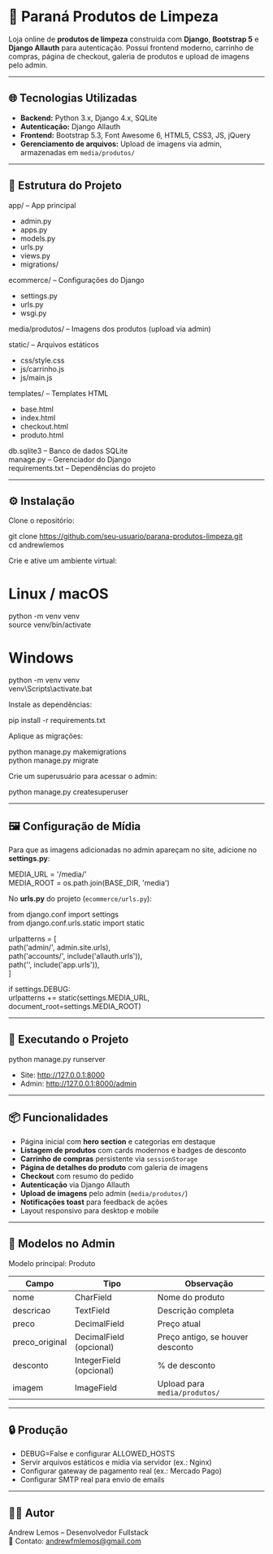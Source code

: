 # 🧼 Paraná Produtos de Limpeza

Loja online de **produtos de limpeza** construída com **Django**, **Bootstrap 5** e **Django Allauth** para autenticação. Possui frontend moderno, carrinho de compras, página de checkout, galeria de produtos e upload de imagens pelo admin.

---

## 🌐 Tecnologias Utilizadas

- **Backend:** Python 3.x, Django 4.x, SQLite  
- **Autenticação:** Django Allauth  
- **Frontend:** Bootstrap 5.3, Font Awesome 6, HTML5, CSS3, JS, jQuery  
- **Gerenciamento de arquivos:** Upload de imagens via admin, armazenadas em `media/produtos/`

---

## 📁 Estrutura do Projeto

app/ – App principal  
- admin.py  
- apps.py  
- models.py  
- urls.py  
- views.py  
- migrations/

ecommerce/ – Configurações do Django  
- settings.py  
- urls.py  
- wsgi.py

media/produtos/ – Imagens dos produtos (upload via admin)

static/ – Arquivos estáticos  
- css/style.css  
- js/carrinho.js  
- js/main.js

templates/ – Templates HTML  
- base.html  
- index.html  
- checkout.html  
- produto.html

db.sqlite3 – Banco de dados SQLite  
manage.py – Gerenciador do Django  
requirements.txt – Dependências do projeto

---

## ⚙️ Instalação

Clone o repositório:

git clone https://github.com/seu-usuario/parana-produtos-limpeza.git  
cd andrewlemos

Crie e ative um ambiente virtual:

# Linux / macOS
python -m venv venv  
source venv/bin/activate

# Windows
python -m venv venv  
venv\Scripts\activate.bat

Instale as dependências:

pip install -r requirements.txt

Aplique as migrações:

python manage.py makemigrations  
python manage.py migrate

Crie um superusuário para acessar o admin:

python manage.py createsuperuser

---

## 🖼️ Configuração de Mídia

Para que as imagens adicionadas no admin apareçam no site, adicione no **settings.py**:

MEDIA_URL = '/media/'  
MEDIA_ROOT = os.path.join(BASE_DIR, 'media')

No **urls.py** do projeto (`ecommerce/urls.py`):

from django.conf import settings  
from django.conf.urls.static import static  

urlpatterns = [  
    path('admin/', admin.site.urls),  
    path('accounts/', include('allauth.urls')),  
    path('', include('app.urls')),  
]  

if settings.DEBUG:  
    urlpatterns += static(settings.MEDIA_URL, document_root=settings.MEDIA_ROOT)

---

## 🚀 Executando o Projeto

python manage.py runserver

- Site: http://127.0.0.1:8000  
- Admin: http://127.0.0.1:8000/admin

---

## 📦 Funcionalidades

- Página inicial com **hero section** e categorias em destaque  
- **Listagem de produtos** com cards modernos e badges de desconto  
- **Carrinho de compras** persistente via `sessionStorage`  
- **Página de detalhes do produto** com galeria de imagens  
- **Checkout** com resumo do pedido  
- **Autenticação** via Django Allauth  
- **Upload de imagens** pelo admin (`media/produtos/`)  
- **Notificações toast** para feedback de ações  
- Layout responsivo para desktop e mobile

---

## 📝 Modelos no Admin

Modelo principal: Produto  

Campo | Tipo | Observação  
--- | --- | ---  
nome | CharField | Nome do produto  
descricao | TextField | Descrição completa  
preco | DecimalField | Preço atual  
preco_original | DecimalField (opcional) | Preço antigo, se houver desconto  
desconto | IntegerField (opcional) | % de desconto  
imagem | ImageField | Upload para `media/produtos/`

---

## 🔒 Produção

- DEBUG=False e configurar ALLOWED_HOSTS  
- Servir arquivos estáticos e mídia via servidor (ex.: Nginx)  
- Configurar gateway de pagamento real (ex.: Mercado Pago)  
- Configurar SMTP real para envio de emails

---

## 👨‍💻 Autor

Andrew Lemos – Desenvolvedor Fullstack  
📧 Contato: andrewfmlemos@gmail.com
